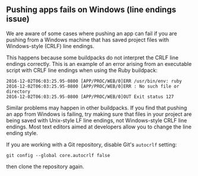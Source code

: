 ## Pushing apps fails on Windows (line endings issue)

We are aware of some cases where pushing an app can fail if you are pushing from a Windows machine that has saved project files with Windows-style (CRLF) line endings.

This happens because some buildpacks do not interpret the CRLF line endings correctly. This is an example of an error arising from an executable script with CRLF line endings when using the Ruby buildpack:

```
2016-12-02T06:03:25.95-0800 [APP/PROC/WEB/0]ERR /usr/bin/env: ruby
2016-12-02T06:03:25.95-0800 [APP/PROC/WEB/0]ERR : No such file or directory
2016-12-02T06:03:25.95-0800 [APP/PROC/WEB/0]OUT Exit status 127
```

Similar problems may happen in other buildpacks. If you find that pushing an app from Windows is failing, try making sure that files in your project are being saved with Unix-style LF line endings, not Windows-style CRLF line endings. Most text editors aimed at developers allow you to change the line ending style.

If you are working with a Git repository, disable Git's `autocrlf` setting:

```
git config --global core.autocrlf false
```

then clone the repository again.